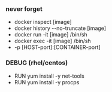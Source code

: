 ### never forget
* docker inspect [image]
* docker history --no-truncate [image]
* docker run -it [image] /bin/sh
* docker exec -it [image] /bin/sh
* -p [HOST-port]:[CONTAINER-port] 
  
### DEBUG (rhel/centos) 
* RUN yum install -y net-tools
* RUN yum install -y procps
